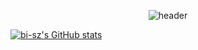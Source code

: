 
<div align="center">
  
  ![header](https://capsule-render.vercel.app/api?type=venom&color=timeGradient&height=300&section=header&text=코딩하는%20샌즈&fontSize=70)
</div>

[![bi-sz's GitHub stats](https://github-readme-stats.vercel.app/api?username=NCSUAL&include_all_commits=true&show_icons=true&theme=cobalt)](https://github.com/NCSUAL/github-readme-stats)
<!--
**NCSUAL/NCSUAL** is a ✨ _special_ ✨ repository because its `README.md` (this file) appears on your GitHub profile.

Here are some ideas to get you started:

- 🔭 I’m currently working on ...
- 🌱 I’m currently learning ...
- 👯 I’m looking to collaborate on ...
- 🤔 I’m looking for help with ...
- 💬 Ask me about ...
- 📫 How to reach me: ...
- 😄 Pronouns: ...
- ⚡ Fun fact: ...
-->
